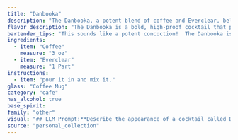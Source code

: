 ```yaml
---
title: "Danbooka"
description: "The Danbooka, a potent blend of coffee and Everclear, belongs to the Coffee Cocktail family. Its origins are obscure, likely born in the rough-and-tumble bars of the American frontier, where strong spirits and caffeine were essential for survival. "
flavor_description: "The Danbooka is a bold, high-proof cocktail that packs a punch.  It's a coffee lover's dream, with rich, roasted coffee notes upfront, followed by a fiery, warming finish from the Everclear.  The alcohol intensity is undeniable, creating a thrilling, almost dangerous experience. It's not for the faint of heart, but for those seeking a strong, coffee-infused adventure, the Danbooka delivers. "
bartender_tips: "This sounds like a potent concoction!  The Danbooka is a high-proof cocktail, so use Everclear sparingly.  Start with a small amount and adjust to taste.  A good coffee base is crucial - fresh brewed or strong cold brew works best.  Chill both ingredients for a super smooth experience.  Be mindful of the high alcohol content and sip slowly! "
ingredients:
  - item: "Coffee"
    measure: "3 oz"
  - item: "Everclear"
    measure: "1 Part"
instructions:
  - item: "pour it in and mix it."
glass: "Coffee Mug"
category: "cafe"
has_alcohol: true
base_spirit:
family: "other"
visual: "## LLM Prompt:**Describe the appearance of a cocktail called Danbooka, made with coffee and Everclear. Consider the following aspects:*** **Color:** Is it a deep, rich brown, or does the Everclear lighten it slightly? Does it have any visible layers or gradients?* **Clarity:** Is it clear, or does it have a slight haze or cloudiness? Is it oily?* **Texture:** Is it smooth and silky, or does it have a slightly viscous consistency?* **Garnish:**  What garnish, if any, might be added to enhance the visual appeal? Does it add any color or texture contrast?**Example:** The Danbooka appears as a **deep, mahogany brown** liquid, **slightly cloudy** due to the Everclear. The texture is **smooth and silky**, with a **subtle sheen**. A **single coffee bean** sits atop the drink, adding a **touch of contrast** to the **dark liquid**. "
source: "personal_collection"
---
```


